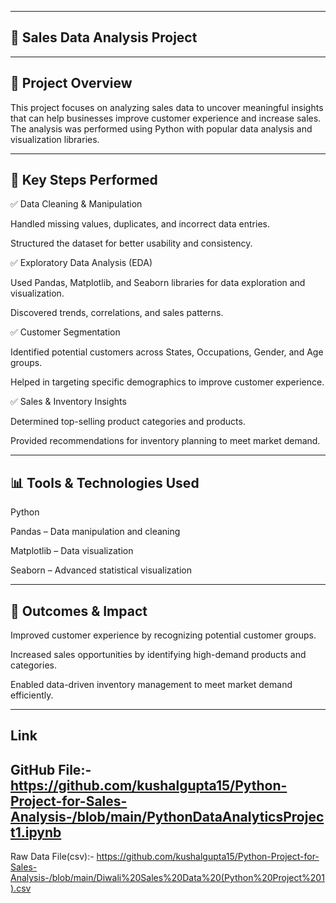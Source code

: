 ----
🛒 Sales Data Analysis Project
----
----
📌 Project Overview
----
This project focuses on analyzing sales data to uncover meaningful insights that can help businesses improve customer experience and increase sales. The analysis was performed using Python with popular data analysis and visualization libraries.

----
🔧 Key Steps Performed
----

✅ Data Cleaning & Manipulation

Handled missing values, duplicates, and incorrect data entries.

Structured the dataset for better usability and consistency.

✅ Exploratory Data Analysis (EDA)

Used Pandas, Matplotlib, and Seaborn libraries for data exploration and visualization.

Discovered trends, correlations, and sales patterns.

✅ Customer Segmentation

Identified potential customers across States, Occupations, Gender, and Age groups.

Helped in targeting specific demographics to improve customer experience.

✅ Sales & Inventory Insights

Determined top-selling product categories and products.

Provided recommendations for inventory planning to meet market demand.

----
📊 Tools & Technologies Used
----

Python

Pandas – Data manipulation and cleaning

Matplotlib – Data visualization

Seaborn – Advanced statistical visualization

----
🚀 Outcomes & Impact
----

Improved customer experience by recognizing potential customer groups.

Increased sales opportunities by identifying high-demand products and categories.

Enabled data-driven inventory management to meet market demand efficiently.

----
Link
----

GitHub File:- https://github.com/kushalgupta15/Python-Project-for-Sales-Analysis-/blob/main/PythonDataAnalyticsProject1.ipynb
----

Raw Data File(csv):- https://github.com/kushalgupta15/Python-Project-for-Sales-Analysis-/blob/main/Diwali%20Sales%20Data%20(Python%20Project%201).csv
